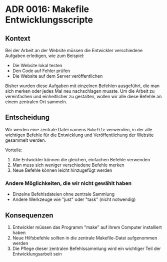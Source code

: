 # ADR 0016: Makefile Entwicklungsscripte

## Kontext

Bei der Arbeit an der Website müssen die Entwickler verschiedene Aufgaben erledigen, wie zum Beispiel:

- Die Website lokal testen
- Den Code auf Fehler prüfen
- Die Website auf dem Server veröffentlichen

Bisher wurden diese Aufgaben mit einzelnen Befehlen ausgeführt, die man sich merken oder jedes Mal neu nachschlagen
musste. Um die Arbeit zu vereinfachen und einheitlicher zu gestalten, wollen wir alle diese Befehle an einem zentralen
Ort sammeln.

## Entscheidung

Wir werden eine zentrale Datei namens `Makefile` verwenden, in der alle wichtigen Befehle für die Entwicklung und
Veröffentlichung der Website gesammelt werden.

Vorteile:

1. Alle Entwickler können die gleichen, einfachen Befehle verwenden
2. Man muss sich weniger verschiedene Befehle merken
3. Neue Befehle können leicht hinzugefügt werden

### Andere Möglichkeiten, die wir nicht gewählt haben

- Einzelne Befehlsdateien ohne zentrale Sammlung
- Andere Werkzeuge wie "just" oder "task" (nicht notwendig)

## Konsequenzen

1. Entwickler müssen das Programm "make" auf ihrem Computer installiert haben
2. Neue Hilfsbefehle sollten in die zentrale Makefile-Datei aufgenommen werden
3. Die Pflege dieser zentralen Befehlssammlung wird ein wichtiger Teil der Entwicklungsarbeit sein
